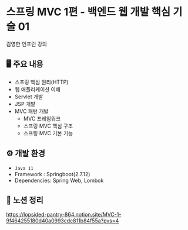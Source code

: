 # 스프링 MVC 1편 - 백엔드 웹 개발 핵심 기술 01
김영한 인프런 강의

## 🖥️ 주요 내용
- 스프링 핵심 원리(HTTP)
- 웹 애플리케이션 이해
- Servlet 개발
- JSP 개발
- MVC 패턴 개발
  - MVC 프레임워크
  - 스프링 MVC 핵심 구조
  - 스프링 MVC 기본 기능 

## ⚙️ 개발 환경
- `Java 11`
- Framework : Springboot(2.7.12)
- Dependencies: Spring Web, Lombok

## 📌 노션 정리
<https://lopsided-pantry-864.notion.site/MVC-1-9f464255180d40a0993cdc811b84f55a?pvs=4>
